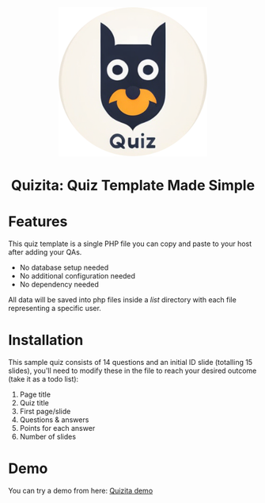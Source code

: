 <div align="center">
	<a href="https://elamir.site/quizita" target="_blank"><img src="logo-square.png" alt="Quizita logo" width="300"></a>
	<br/>
	<h1>Quizita: Quiz Template Made Simple</h1>
</div>

# Features

This quiz template is a single PHP file you can copy and paste to your host after adding your QAs.
<ul>
  <li>No database setup needed</li>
  <li>No additional configuration needed</li>
  <li>No dependency needed</li>
</ul>
All data will be saved into php files inside a <i>list</i> directory with each file representing a specific user.

# Installation
This sample quiz consists of 14 questions and an initial ID slide (totalling 15 slides), you'll need to modify these in the file to reach your desired outcome (take it as a todo list):
<ol>
  <li>Page title</li>
  <li>Quiz title</li>
  <li>First page/slide</li>
  <li>Questions & answers</li>
  <li>Points for each answer</li>
  <li>Number of slides</li>
</ol>

# Demo
You can try a demo from here: <a href="https://elamir.site/quizita">Quizita demo</a>
